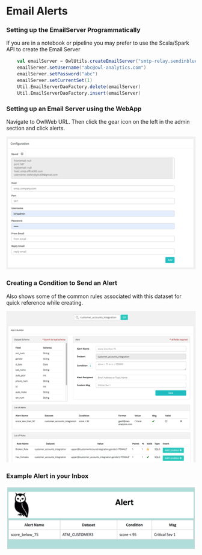 # Email Alerts

### Setting up the EmailServer Programmatically

If you are in a notebook or pipeline you may prefer to use the Scala/Spark API to create the Email Server 

```scala
    val emailServer = OwlUtils.createEmailServer("smtp-relay.sendinblue.com", 587)
    emailServer.setUsername("abc@owl-analytics.com")
    emailServer.setPassword("abc")
    emailServer.setCurrentSet(1)
    Util.EmailServerDaoFactory.delete(emailServer)
    Util.EmailServerDaoFactory.insert(emailServer)
```

### Setting up an Email Server using the WebApp

Navigate to OwlWeb URL.  Then click the gear icon on the left in the admin section and click alerts.

![](../.gitbook/assets/owl-alert-email-server.png)

### Creating a Condition to Send an Alert

Also shows some of the common rules associated with this dataset for quick reference while creating.

![](../.gitbook/assets/owl-alert-email.png)

### Example Alert in your Inbox

![](../.gitbook/assets/owl-email-alert.png)

